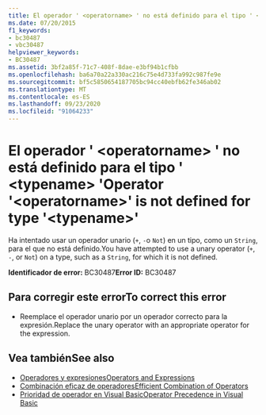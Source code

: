 ```yaml
---
title: El operador ' <operatorname> ' no está definido para el tipo ' <typename> '
ms.date: 07/20/2015
f1_keywords:
- bc30487
- vbc30487
helpviewer_keywords:
- BC30487
ms.assetid: 3bf2a85f-71c7-408f-8dae-e3bf94b1cfbb
ms.openlocfilehash: ba6a70a22a330ac216c75e4d733fa992c987fe9e
ms.sourcegitcommit: bf5c5850654187705bc94cc40ebfb62fe346ab02
ms.translationtype: MT
ms.contentlocale: es-ES
ms.lasthandoff: 09/23/2020
ms.locfileid: "91064233"
---
```

# <a name="operator-operatorname-is-not-defined-for-type-typename"></a><span data-ttu-id="d5d1f-102">El operador ' \<operatorname> ' no está definido para el tipo ' \<typename> '</span><span class="sxs-lookup"><span data-stu-id="d5d1f-102">Operator '\<operatorname>' is not defined for type '\<typename>'</span></span>

<span data-ttu-id="d5d1f-103">Ha intentado usar un operador unario (`+`, `-`o `Not`) en un tipo, como un `String`, para el que no está definido.</span><span class="sxs-lookup"><span data-stu-id="d5d1f-103">You have attempted to use a unary operator (`+`, `-`, or `Not`) on a type, such as a `String`, for which it is not defined.</span></span>  
  
 <span data-ttu-id="d5d1f-104">**Identificador de error:** BC30487</span><span class="sxs-lookup"><span data-stu-id="d5d1f-104">**Error ID:** BC30487</span></span>  
  
## <a name="to-correct-this-error"></a><span data-ttu-id="d5d1f-105">Para corregir este error</span><span class="sxs-lookup"><span data-stu-id="d5d1f-105">To correct this error</span></span>  
  
- <span data-ttu-id="d5d1f-106">Reemplace el operador unario por un operador correcto para la expresión.</span><span class="sxs-lookup"><span data-stu-id="d5d1f-106">Replace the unary operator with an appropriate operator for the expression.</span></span>  
  
## <a name="see-also"></a><span data-ttu-id="d5d1f-107">Vea también</span><span class="sxs-lookup"><span data-stu-id="d5d1f-107">See also</span></span>

- [<span data-ttu-id="d5d1f-108">Operadores y expresiones</span><span class="sxs-lookup"><span data-stu-id="d5d1f-108">Operators and Expressions</span></span>](../programming-guide/language-features/operators-and-expressions/index.md)
- [<span data-ttu-id="d5d1f-109">Combinación eficaz de operadores</span><span class="sxs-lookup"><span data-stu-id="d5d1f-109">Efficient Combination of Operators</span></span>](../programming-guide/language-features/operators-and-expressions/efficient-combination-of-operators.md)
- [<span data-ttu-id="d5d1f-110">Prioridad de operador en Visual Basic</span><span class="sxs-lookup"><span data-stu-id="d5d1f-110">Operator Precedence in Visual Basic</span></span>](../language-reference/operators/operator-precedence.md)
